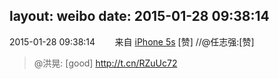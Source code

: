 layout: weibo
date: 2015-01-28 09:38:14
---
<meta name="referrer" content="no-referrer" />

2015-01-28 09:38:14  &nbsp;&nbsp;&nbsp;&nbsp;&nbsp;&nbsp; 来自 <a href="sinaweibo://customweibosource" rel="nofollow">iPhone 5s</a>
[赞] //@任志强:[赞]
>  @洪晃: [good] http://t.cn/RZuUc72 ​​​
